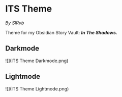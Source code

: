 # ITS Theme
*By SlRvb*

Theme for my Obsidian Story Vault: ***In The Shadows.***

## Darkmode
![](ITS Theme Darkmode.png)

## Lightmode
![](ITS Theme Lightmode.png)